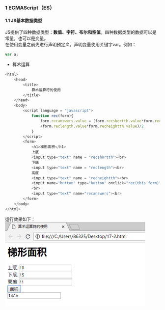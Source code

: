 ### 1 ECMAScript（ES）  
#### 1.1 JS基本数据类型  
JS提供了四种数据类型：**数值、字符、布尔和空值**。四种数据类型的数据可以是常量，也可以是变量。  
在使用变量之前先进行声明预定义。声明变量使用关键字var。例如：  
```JavaScript
var a;
```
* 算术运算
```JavaScript
<html>
    <head>
        <title>
            算术运算符的使用
        </title>
    </head>
    <body>
        <script language = "javascript">
            function rec(form){
                form.recanswers.value = (form.recshortth.value*form.recheightth.value
                +form.reclength.value*form.recheightth.value)/2
            }
        </script>
        <form>
            <h1>梯形面积</h1>
            上底
            <input type="text" name = "recshortth"><br>
            下底
            <input type="text" name = "reclength"><br>
            高度
            <input type="text" name = "recheightth"><br>
            <input name="button" type="button" onclick="rec(this.form)" value = "面积">
            <br>
            <input type="text" name="recanswers"><br>
        </form>
    </body>
</html>
```
运行效果如下：  
![002_1](./img/002_1.png)  

